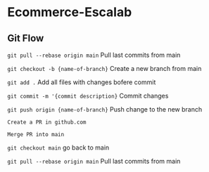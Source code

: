 # Ecommerce-Escalab
## Git Flow

`git pull --rebase origin main`
Pull last commits from main

`git checkout -b {name-of-branch}`
Create a new branch from main

`git add .`
Add all files with changes bofere commit

`git commit -m '{commit description}`
Commit changes

`git push origin {name-of-branch}`
Push change to the new branch

`Create a PR in github.com`

`Merge PR into main`

`git checkout main`
go back to main

`git pull --rebase origin main`
Pull last commits from main
